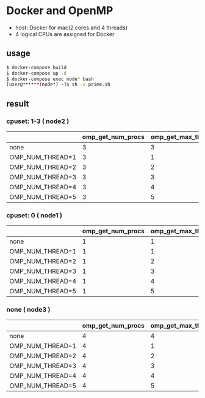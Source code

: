 # Docker and OpenMP

- host: Docker for mac(2 cores and 4 threads)
- 4 logical CPUs are assigned for Docker

## usage

```sh
$ docker-compose build
$ docker-compose up -d
$ docker-compose exec node* bash
[user@******(node*) ~]$ sh -x prime.sh
```

## result

### cpuset: 1-3 ( node2 )

|                    | omp_get_num_procs  | omp_get_max_threads  | omp_get_num_threads
|--------------------|----|----|----|
| none               | 3  | 3  | 3  |
| OMP_NUM_THREAD=1   | 3  | 1  | 1  |
| OMP_NUM_THREAD=2   | 3  | 2  | 2  |
| OMP_NUM_THREAD=3   | 3  | 3  | 3  |
| OMP_NUM_THREAD=4   | 3  | 4  | 4  |
| OMP_NUM_THREAD=5   | 3  | 5  | 5  |

### cpuset: 0 ( node1 )

|                    | omp_get_num_procs  | omp_get_max_threads  | omp_get_num_threads
|--------------------|----|----|----|
| none               | 1  | 1  | 1  |
| OMP_NUM_THREAD=1   | 1  | 1  | 1  |
| OMP_NUM_THREAD=2   | 1  | 2  | 2  |
| OMP_NUM_THREAD=3   | 1  | 3  | 3  |
| OMP_NUM_THREAD=4   | 1  | 4  | 4  |
| OMP_NUM_THREAD=5   | 1  | 5  | 5  |

### none ( node3 )

|                    | omp_get_num_procs  | omp_get_max_threads  | omp_get_num_threads
|--------------------|----|----|----|
| none               | 4  | 4  | 4  |
| OMP_NUM_THREAD=1   | 4  | 1  | 1  |
| OMP_NUM_THREAD=2   | 4  | 2  | 2  |
| OMP_NUM_THREAD=3   | 4  | 3  | 3  |
| OMP_NUM_THREAD=4   | 4  | 4  | 4  |
| OMP_NUM_THREAD=5   | 4  | 5  | 5  |
